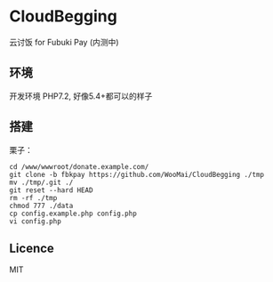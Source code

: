 # CloudBegging
云讨饭 for Fubuki Pay (内测中)

## 环境
开发环境 PHP7.2, 好像5.4+都可以的样子

## 搭建
栗子：
```
cd /www/wwwroot/donate.example.com/
git clone -b fbkpay https://github.com/WooMai/CloudBegging ./tmp
mv ./tmp/.git ./
git reset --hard HEAD
rm -rf ./tmp
chmod 777 ./data
cp config.example.php config.php
vi config.php
```

## Licence
MIT
